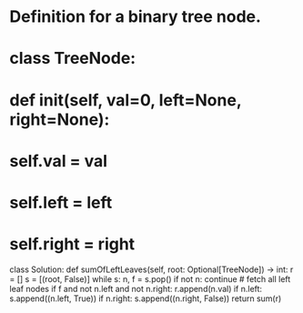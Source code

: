 # Definition for a binary tree node.
# class TreeNode:
#     def __init__(self, val=0, left=None, right=None):
#         self.val = val
#         self.left = left
#         self.right = right
class Solution:
    def sumOfLeftLeaves(self, root: Optional[TreeNode]) -> int:
        r = []
        s = [(root, False)]
        while s:
            n, f = s.pop()
            if not n:
                continue
            # fetch all left leaf nodes
            if f and not n.left and not n.right:
                r.append(n.val)
            if n.left:
                s.append((n.left, True))
            if n.right:
                s.append((n.right, False))
        return sum(r)
